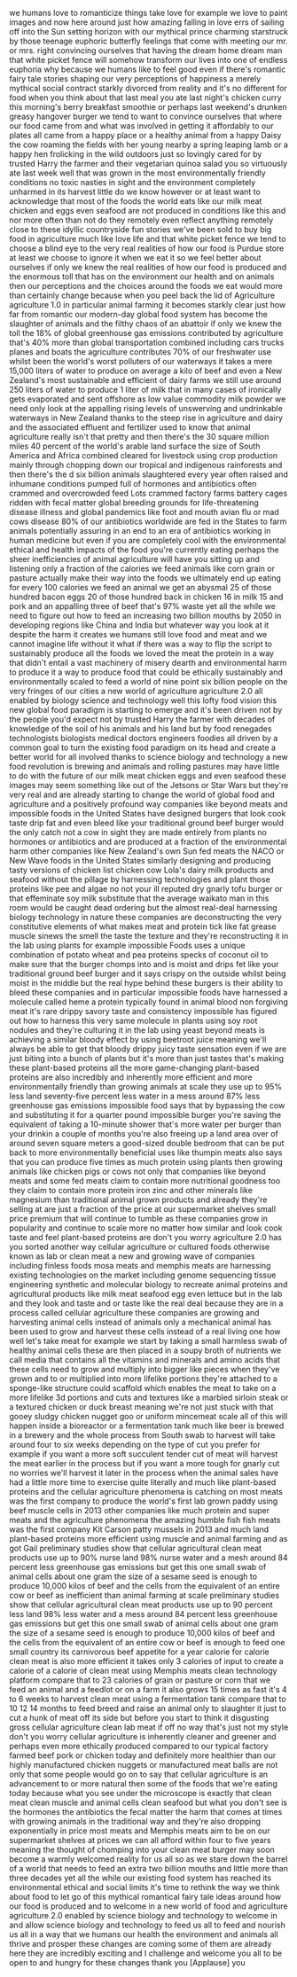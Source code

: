 
we humans love to romanticize things
take love for example we love to paint
images and now here around just how
amazing falling in love errs of sailing
off into the Sun setting horizon with
our mythical prince charming starstruck
by those teenage euphoric butterfly
feelings that come with meeting our mr.
or mrs. right convincing ourselves that
having the dream home dream man that
white picket fence will somehow
transform our lives into one of endless
euphoria why because we humans like to
feel good even if there&#39;s romantic fairy
tale stories shaping our very
perceptions of happiness a merely
mythical social contract starkly
divorced from reality and it&#39;s no
different for food when you think about
that last meal you ate last night&#39;s
chicken curry
this morning&#39;s berry breakfast smoothie
or perhaps last weekend&#39;s drunken greasy
hangover burger we tend to want to
convince ourselves that where our food
came from and what was involved in
getting it affordably to our plates all
came from a happy place or a healthy
animal from a happy Daisy the cow
roaming the fields with her young nearby
a spring leaping lamb or a happy hen
frolicking in the wild outdoors just so
lovingly cared for by trusted Harry the
farmer and their vegetarian quinoa salad
you so virtuously ate last week well
that was grown in the most
environmentally friendly conditions no
toxic nasties in sight and the
environment completely unharmed in its
harvest little do we know however or at
least want to acknowledge that most of
the foods the world eats like our milk
meat chicken and eggs even seafood are
not produced in conditions like this and
nor more often than not do they remotely
even reflect anything remotely close to
these idyllic countryside fun stories
we&#39;ve been sold to buy big food in
agriculture
much like love life and that white
picket fence we tend to choose a blind
eye to the very real realities of how
our food is Purdue
store at least we choose to ignore it
when we eat it so we feel better about
ourselves if only we knew the real
realities of how our food is produced
and the enormous toll that has on the
environment our health and on animals
then our perceptions and the choices
around the foods we eat would more than
certainly change because when you peel
back the lid of Agriculture agriculture
1.0 in particular animal farming it
becomes starkly clear just how far from
romantic our modern-day global food
system has become the slaughter of
animals and the filthy chaos of an
abattoir if only we knew the toll the
18% of global greenhouse gas emissions
contributed by agriculture that&#39;s 40%
more than global transportation combined
including cars trucks planes and boats
the agriculture contributes 70% of our
freshwater use whilst been the world&#39;s
worst polluters of our waterways it
takes a mere 15,000 liters of water to
produce on average a kilo of beef and
even a New Zealand&#39;s most sustainable
and efficient of dairy farms we still
use around 250 liters of water to
produce 1 liter of milk that in many
cases of ironically gets evaporated and
sent offshore as low value commodity
milk powder we need only look at the
appalling rising levels of unswerving
and undrinkable waterways in New Zealand
thanks to the steep rise in agriculture
and dairy and the associated effluent
and fertilizer used to know that animal
agriculture really isn&#39;t that pretty and
then there&#39;s the 30 square million miles
40 percent of the world&#39;s arable land
surface the size of South America and
Africa combined cleared for livestock
using crop production mainly through
chopping down our tropical and
indigenous rainforests and then there&#39;s
the
d six billion animals slaughtered every
year often raised and inhumane
conditions pumped full of hormones and
antibiotics often crammed and
overcrowded feed Lots crammed factory
farms battery cages ridden with fecal
matter global breeding grounds for
life-threatening disease illness and
global pandemics like foot and mouth
avian flu or mad cows disease 80% of our
antibiotics worldwide are fed in the
States to farm animals potentially
assuring in an end to an era of
antibiotics working in human medicine
but even if you are completely cool with
the environmental ethical and health
impacts of the food you&#39;re currently
eating perhaps the sheer inefficiencies
of animal agriculture will have you
sitting up and listening only a fraction
of the calories we feed animals like
corn grain or pasture actually make
their way into the foods we ultimately
end up eating for every 100 calories we
feed an animal we get an abysmal 25 of
those hundred bacon eggs 20 of those
hundred back in chicken 16 in milk 15
and pork and an appalling three of beef
that&#39;s 97% waste yet all the while we
need to figure out how to feed an
increasing two billion mouths by 2050 in
developing regions like China and India
but whatever way you look at it despite
the harm it creates we humans still love
food and meat and we cannot imagine life
without it what if there was a way to
flip the script to sustainably produce
all the foods we loved the meat the
protein in a way that didn&#39;t entail a
vast machinery of misery dearth and
environmental harm to produce it a way
to produce food that could be ethically
sustainably and environmentally scaled
to feed a world of nine point six
billion people on the very fringes of
our cities a new world of agriculture
agriculture 2.0 all enabled by biology
science and technology
well this lofty food vision this new
global food paradigm is starting to
emerge and it&#39;s been driven not by the
people you&#39;d expect not by trusted Harry
the farmer with decades of knowledge of
the soil of his animals and his land but
by food renegades technologists
biologists medical doctors engineers
foodies all driven by a common goal to
turn the existing food paradigm on its
head and create a better world for all
involved thanks to science biology and
technology a new food revolution is
brewing and animals and rolling pastures
may have little to do with the future of
our milk meat chicken eggs and even
seafood these images may seem something
like out of the Jetsons or Star Wars but
they&#39;re very real and are already
starting to change the world of global
food and agriculture and a positively
profound way companies like beyond meats
and impossible foods in the United
States have designed burgers that look
cook taste drip fat and even bleed like
your traditional ground beef burger
would the only catch not a cow in sight
they are made entirely from plants no
hormones or antibiotics and are produced
at a fraction of the environmental harm
other companies like New Zealand&#39;s own
Sun fed meats the NACO or New Wave foods
in the United States
similarly designing and producing tasty
versions of chicken list chicken cow
Lola&#39;s dairy milk products and seafood
without the pillage by harnessing
technologies and plant those proteins
like pee and algae no not your ill
reputed dry gnarly tofu burger or that
effeminate soy milk substitute that the
average
waikato man in this room would be caught
dead ordering but the almost real-deal
harnessing biology technology in nature
these companies are deconstructing the
very constitutive elements of what makes
meat and protein tick like fat grease
muscle sinews the smell the taste the
texture and they&#39;re reconstructing it in
the lab using plants for example
impossible Foods uses a unique
combination of potato wheat and pea
proteins specks of coconut oil to make
sure that the burger chomps into and is
moist and drips fet like your
traditional ground beef burger and it
says crispy on the outside whilst being
moist in the middle but the real hype
behind these burgers is their ability to
bleed these companies and in particular
impossible foods have harnessed a
molecule called heme a protein typically
found in animal blood non forgiving meat
it&#39;s rare drippy savory taste and
consistency impossible has figured out
how to harness this very same molecule
in plants using soy root nodules and
they&#39;re culturing it in the lab using
yeast beyond meats is achieving a
similar bloody effect by using beetroot
juice meaning we&#39;ll always be able to
get that bloody drippy juicy taste
sensation even if we are just biting
into a bunch of plants but it&#39;s more
than just tastes that&#39;s making these
plant-based proteins all the more
game-changing plant-based proteins are
also incredibly and inherently more
efficient and more environmentally
friendly than growing animals at scale
they use up to 95% less land
seventy-five percent less water in a
mess around 87% less greenhouse gas
emissions impossible food says that by
bypassing the cow and substituting it
for a quarter pound impossible burger
you&#39;re saving the equivalent of taking a
10-minute shower that&#39;s more water per
burger than your
drinkin a couple of months you&#39;re also
freeing up a land area over of around
seven square meters a good-sized double
bedroom that can be put back to more
environmentally beneficial uses like
thumpin meats also says that you can
produce five times as much protein using
plants then growing animals like chicken
pigs or cows not only that companies
like beyond meats and some fed meats
claim to contain more nutritional
goodness too they claim to contain more
protein iron zinc and other minerals
like magnesium than traditional animal
grown products and already they&#39;re
selling at are just a fraction of the
price at our supermarket shelves small
price premium that will continue to
tumble as these companies grow in
popularity and continue to scale more no
matter how similar and look cook taste
and feel plant-based proteins are don&#39;t
you worry agriculture 2.0 has you sorted
another way cellular agriculture or
cultured foods otherwise known as lab or
clean meat a new and growing wave of
companies including finless foods
mosa meats and memphis meats are
harnessing existing technologies on the
market including genome sequencing
tissue engineering synthetic and
molecular biology to recreate animal
proteins and agricultural products like
milk meat seafood egg even lettuce but
in the lab and they look and taste and
or taste like the real deal because they
are in a process called cellular
agriculture these companies are growing
and harvesting animal cells instead of
animals only a mechanical animal has
been used to grow and harvest these
cells instead of a real living one how
well let&#39;s take meat for example we
start by taking a small harmless swab of
healthy animal cells these are then
placed in a soupy broth of nutrients we
call media that contains all the
vitamins and minerals and amino acids
that these cells need to grow and
multiply into bigger like pieces when
they&#39;ve grown and to or multiplied into
more lifelike portions they&#39;re attached
to a sponge-like structure could
scaffold which enables the meat to take
on a more lifelike 3d portions and cuts
and textures like a marbled sirloin
steak or a textured chicken or duck
breast meaning we&#39;re not just stuck with
that gooey sludgy chicken nugget goo or
uniform mincemeat scale all of this will
happen inside a bioreactor or a
fermentation tank much like beer is
brewed in a brewery and the whole
process from South swab to harvest will
take around four to six weeks depending
on the type of cut you prefer for
example if you want a more soft
succulent tender cut of meat will
harvest the meat earlier in the process
but if you want a more tough for gnarly
cut no worries we&#39;ll harvest it later in
the process when the animal sales have
had a little more time to exercise quite
literally
and much like plant-based proteins and
the cellular agriculture phenomena is
catching on most meats was the first
company to produce the world&#39;s first lab
grown paddy using beef muscle cells in
2013 other companies like much protein
and super meats and the agriculture
phenomena the amazing humble fish fish
meats was the first company Kit Carson
patty mussels in 2013 and much land
plant-based proteins more efficient
using muscle and animal farming and as
got Gail preliminary studies show that
cellular agricultural clean meat
products use up to 90% nurse land 98%
nurse water and a mesh around 84 percent
less greenhouse gas emissions but get
this
one small swab of animal cells about one
gram the size of a sesame seed is enough
to produce 10,000 kilos of beef
and the cells from the equivalent of an
entire cow or beef as inefficient than
animal farming at scale preliminary
studies show that cellular agricultural
clean meat products use up to 90 percent
less land 98% less water and a mess
around 84 percent less greenhouse gas
emissions but get this one small swab of
animal cells about one gram the size of
a sesame seed is enough to produce
10,000 kilos of beef and the cells from
the equivalent of an entire cow or beef
is enough to feed one small country its
carnivorous beef appetite for a year
calorie for calorie clean meat is also
more efficient it takes only 3 calories
of input to create a calorie of a
calorie of clean meat using Memphis
meats clean technology platform compare
that to 23 calories of grain or pasture
or corn that we feed an animal and a
feedlot or on a farm it also grows 15
times as fast it&#39;s 4 to 6 weeks to
harvest clean meat using a fermentation
tank compare that to 10 12 14 months to
feed breed and raise an animal only to
slaughter it just to cut a hunk of meat
off its side but before you start to
think it disgusting gross cellular
agriculture clean lab meat if off no way
that&#39;s just not my style
don&#39;t you worry cellular agriculture is
inherently cleaner and greener and
perhaps even more ethically produced
compared to our typical factory farmed
beef pork or chicken today and
definitely more healthier than our
highly manufactured chicken nuggets or
manufactured meat balls are not only
that some people would go on to say that
cellular agriculture is an advancement
to or more natural then some of the
foods that we&#39;re eating today
because what you see under the
microscope is exactly that clean meat
clean muscle and animal cells clean
seafood but what you don&#39;t see is the
hormones the antibiotics the fecal
matter the harm that comes at times with
growing animals in the traditional way
and they&#39;re also dropping exponentially
in price most meats and Memphis meats
aim to be on our supermarket shelves at
prices we can all afford within four to
five years
meaning the thought of chomping into
your clean meat burger may soon become a
warmly welcomed reality for us all so as
we stare down the barrel of a world that
needs to feed an extra two billion
mouths and little more than three
decades yet all the while our existing
food system has reached its
environmental ethical and social limits
it&#39;s time to rethink the way we think
about food to let go of this mythical
romantical fairy tale ideas around how
our food is produced and to welcome in a
new world of food and agriculture
agriculture 2.0 enabled by science
biology and technology to welcome in and
allow science biology and technology to
feed us all to feed and nourish us all
in a way that we humans our health the
environment and animals all thrive and
prosper these changes are coming some of
them are already here they are
incredibly exciting and I challenge and
welcome you all to be open to and hungry
for these changes thank you
[Applause]
you
